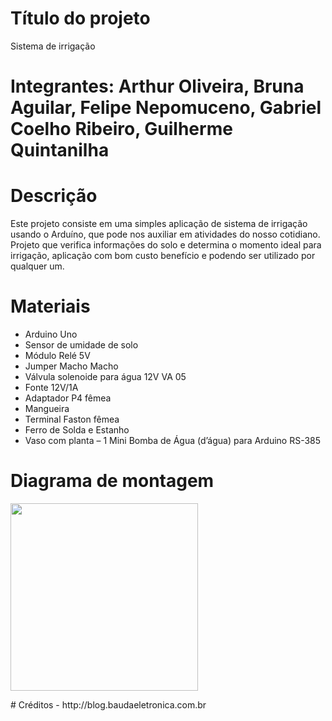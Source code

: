 # Título do projeto
Sistema de irrigação 
# Integrantes: Arthur Oliveira, Bruna Aguilar, Felipe Nepomuceno, Gabriel Coelho Ribeiro, Guilherme Quintanilha
# Descrição
Este projeto consiste em uma simples aplicação de sistema de irrigação usando o Arduíno, que pode nos auxiliar em atividades do nosso cotidiano. Projeto que verifica informações do solo e determina o momento ideal para irrigação, aplicação com bom custo benefício e podendo ser utilizado por qualquer um.
# Materiais
- Arduino Uno
- Sensor de umidade de solo
- Módulo Relé 5V
- Jumper Macho Macho
- Válvula solenoide para água 12V VA 05
- Fonte 12V/1A
- Adaptador P4 fêmea
- Mangueira
- Terminal Faston fêmea 
- Ferro de Solda e Estanho 
- Vaso com planta
– 1 Mini Bomba de Água (d’água) para Arduino RS-385
# Diagrama de montagem
<p><img src="https://github.com/Gabriel304/Projeto-com-Arduino/blob/master/projeto%20irriga%C3%A7%C3%A3o.png" alt="" width="300" height="300" /></p>
# Créditos 
- http://blog.baudaeletronica.com.br


